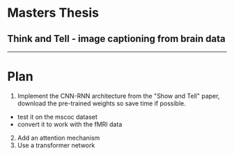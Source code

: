 # Masters Thesis
## Think and Tell - image captioning from brain data

---

# Plan

1. Implement the CNN-RNN architecture from the "Show and Tell" paper, download the pre-trained weights so save time if possible.
 - test it on the mscoc dataset
 - convert it to work with the fMRI data
2. Add an attention mechanism
3. Use a transformer network
